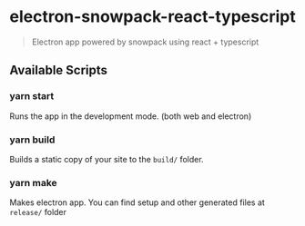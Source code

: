 # electron-snowpack-react-typescript

> Electron app powered by snowpack using react + typescript

## Available Scripts

### yarn start

Runs the app in the development mode.
(both web and electron)

### yarn build

Builds a static copy of your site to the `build/` folder.

### yarn make

Makes electron app.
You can find setup and other generated files at `release/` folder
